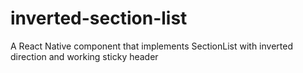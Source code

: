 # inverted-section-list
A React Native component that implements SectionList with inverted direction and working sticky header
